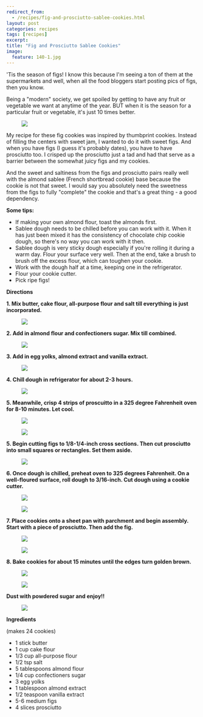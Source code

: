 ```yaml
---
redirect_from: 
  - /recipes/fig-and-prosciutto-sablee-cookies.html
layout: post
categories: recipes
tags: [recipes]
excerpt: 
title: "Fig and Prosciutto Sablee Cookies"
image:
  feature: 140-1.jpg
---
```


'Tis the season of figs! I know this because I'm seeing a ton of them at the supermarkets and well, when all the food bloggers start posting pics of figs, then you  know.  

Being a "modern" society, we get spoiled by getting to have any fruit or vegetable we want at anytime of the year.  BUT when it is the season for a particular fruit or vegetable, it's just 10 times better.

<figure> <img src='/images/140-2.jpg'> </figure>

My recipe for these fig cookies was inspired by thumbprint cookies.  Instead of filling the centers with sweet jam, I wanted to do it with sweet figs.  And when you have figs (I guess it's probably dates), you  have to have prosciutto too.  I crisped up the prosciutto just a tad and had that serve as a barrier between the somewhat juicy figs and my cookies.

And the sweet and saltiness from the figs and prosciutto pairs really well with the almond sablee (French shortbread cookie) base because the cookie is not that sweet.  I would say you absolutely need the sweetness from the figs to fully "complete" the cookie and that's a great thing - a good dependency.

__Some tips:__

- If making your own almond flour, toast the almonds first.
- Sablee dough needs to be chilled before you can work with it.  When it has just been mixed it has the consistency of chocolate chip cookie dough, so there's no way you can work with it then.
- Sablee dough is very sticky dough especially if you're rolling it during a warm day.  Flour your surface very well.  Then at the end, take a brush to brush off the excess flour, which can toughen your cookie.
- Work with the dough half at a time, keeping one in the refrigerator.
- Flour your cookie cutter.
- Pick ripe figs!


__Directions__

__1. Mix butter, cake flour, all-purpose flour and salt till everything is just incorporated.__

<figure> <img src='/images/140-3.jpg'> </figure>

__2. Add in almond flour and confectioners sugar. Mix till combined.__

<figure> <img src='/images/140-4.jpg'> </figure>

__3. Add in egg yolks, almond extract and vanilla extract.__

<figure> <img src='/images/140-5.jpg'> </figure>

__4. Chill dough in refrigerator for about 2-3 hours.__

<figure> <img src='/images/140-6.jpg'> </figure>

__5. Meanwhile, crisp 4 strips of proscuitto in a 325 degree Fahrenheit oven for 8-10 minutes.  Let cool.__

<figure> <img src='/images/140-10.jpg'> </figure>

<figure> <img src='/images/140-11.jpg'> </figure>

__5. Begin cutting figs to 1/8-1/4-inch cross sections.  Then cut prosciutto into small squares or rectangles.  Set them aside.__

<figure> <img src='/images/140-12.jpg'> </figure>

__6. Once dough is chilled, preheat oven to 325 degrees Fahrenheit.  On a well-floured surface, roll  dough to 3/16-inch. Cut dough using a cookie cutter.__

<figure> <img src='/images/140-7.jpg'> </figure>

<figure> <img src='/images/140-8.jpg'> </figure>


__7. Place cookies onto a sheet pan with parchment and begin assembly.  Start with a piece of prosciutto.  Then add the fig.__

<figure> <img src='/images/140-9.jpg'> </figure>

<figure> <img src='/images/140-13.jpg'> </figure>

__8.  Bake cookies for about 15 minutes until the edges turn golden brown.__

<figure> <img src='/images/140-14.jpg'> </figure>

<figure> <img src='/images/140-15.jpg'> </figure>

__Dust with powdered sugar and enjoy!!__

<figure> <img src='/images/140-16.jpg'> </figure>



<section class='recipe'>
<p><strong>Ingredients</strong></p>

<p>(makes 24 cookies)</p>

<ul><li>1  stick butter</li><li>1 cup cake flour</li><li>1/3 cup all-purpose flour</li><li>1/2 tsp salt</li><li>5 tablespoons almond flour</li><li>1/4 cup confectioners sugar</li><li>3 egg yolks</li><li>1 tablespoon almond extract</li><li>1/2 teaspoon vanilla extract</li><li>5-6 medium figs</li><li>4 slices prosciutto</li></ul></section>
